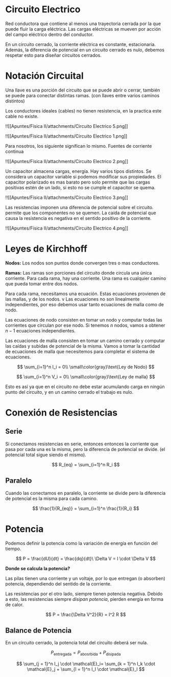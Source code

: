 # Circuito Electrico

Red conductora que contiene al menos una trayectoria cerrada por la que puede fluir la carga eléctrica. Las cargas eléctricas se mueven por acción del campo eléctrico dentro del conductor. 

En un circuito cerrado, la corriente eléctrica es constante, estacionaria. Además, la diferencia de potencial en un circuito cerrado es nulo, debemos respetar esto para diseñar circuitos cerrados.

# Notación Circuital

Una llave es una porción del circuito que se puede abrir o cerrar, también se puede para conectar distintas ramas. (con llaves entre varios caminos distintos)

Los conductores ideales (cables) no tienen resistencia, en la practica este cable no existe.

!![[Apuntes/Física II/attachments/Circuito Electrico 5.png]]

!![[Apuntes/Física II/attachments/Circuito Electrico 1.png]]

 Para nosotros, los siguiente significan lo mismo. Fuentes de corriente continua

!![[Apuntes/Física II/attachments/Circuito Electrico 2.png]]

Un capacitor almacena cargas, energía. Hay varios tipos distintos. Se considera un capacitor variable si podemos modificar sus propiedades. El capacitor polarizado es mas barato pero solo permite que las cargas positivas estén de un lado, si esto no se cumple el capacitor se quema.

!![[Apuntes/Física II/attachments/Circuito Electrico 3.png]]

Las resistencias imponen una diferencia de potencial sobre el circuito. permite que los componentes no se quemen. La caída de potencial que causa la resistencia es negativa en el sentido positivo de la corriente.

!![[Apuntes/Física II/attachments/Circuito Electrico 4.png]]

# Leyes de Kirchhoff

**Nodos:** Los nodos son puntos donde convergen tres o mas conductores.

**Ramas:** Las ramas son porciones del circuito donde circula una única corriente. Para cada rama, hay una corriente. Una rama es cualquier camino que pueda tomar entre dos nodos.

Para cada rama, necesitamos una ecuación. Estas ecuaciones provienen de las mallas, y de los nodos.  v  Las ecuaciones no son linealmente independientes, por eso debemos usar tanto ecuaciones de malla como de nodo.

Las ecuaciones de nodo consisten en tomar un nodo y computar todas las corrientes que circulan por ese nodo. Si tenemos $n$ nodos, vamos a obtener $n{-}1$ ecuaciones independientes.

Las ecuaciones de malla consisten en tomar un camino cerrado y computar las caídas y subidas de potencial de la misma. Vamos a tomar la cantidad de ecuaciones de malla que necesitemos para completar el sistema de ecuaciones.

$$
\sum_{i=1}^n I_i = 0\\
\small\color{gray}\text{Ley de Nodo}
$$

$$
\sum_{i=1}^n V_i = 0\\
\small\color{gray}\text{Ley de malla}
$$

Esto es así ya que en el circuito no debe estar acumulando carga en ningún punto del circuito, y en un camino cerrado el trabajo es nulo.

# Conexión de Resistencias

## Serie

Si conectamos resistencias en serie, entonces entonces la corriente que pasa por cada una es la misma, pero la diferencia de potencial se divide. (el potencial total sigue siendo el mismo).

$$
R_{eq} = \sum_{i=1}^n R_i
$$

## Paralelo

Cuando las conectamos en paralelo, la corriente se divide pero la diferencia de potencial es la misma para cada camino.

$$
\frac{1}{R_{eq}} = \sum_{i=1}^n \frac{1}{R_i}
$$

# Potencia

Podemos definir la potencia como la variación de energía en función del tiempo.

$$
P = \frac{dU}{dt} = \frac{dq}{dt}\ \Delta V = I \cdot \Delta V
$$

**Donde se calcula la potencia?**

Las pilas tienen una corriente y un voltaje, por lo que entregan (o absorben) potencia, dependiendo del sentido de la corriente. 

Las resistencias por el otro lado, siempre tienen potencia negativa. Debido a esto, las resistencias siempre *disipan potencia*, pierden energía en forma de calor.

$$
P = \frac{\Delta V^2}{R} = I^2 R
$$

## Balance de Potencia

En un circuito cerrado, la potencia total del circuito deberá ser nula.

$$
P_{\text{entregada}} = P_{\text{abosrbida}} + P_{\text{disipada}}
$$

$$
\sum_{j = 1}^n I_j \cdot \mathcal{E}_i= \sum_{k = 1}^n I_k \cdot \mathcal{E}_j + \sum_{l = 1}^n I_l \cdot \mathcal{E}_l
$$